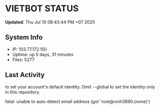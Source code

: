 # VIETBOT STATUS
**Updated**: Thu Jul 10 08:43:44 PM +07 2025

## System Info
- IP: 103.77.172.150
- Uptime: up 5 days, 31 minutes
- Files: 5277

## Last Activity

to set your account's default identity.
Omit --global to set the identity only in this repository.

fatal: unable to auto-detect email address (got 'root@vinh3690.(none)')
